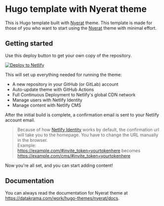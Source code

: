 # Hugo template with Nyerat theme

This is Hugo template built with [Nyerat] theme. This template is made for those
of you who want to start using the [Nyerat] theme with minimal effort.

## Getting started

Use this deploy button to get your own copy of the repository.

[![Deploy to Netlify](https://www.netlify.com/img/deploy/button.svg)](https://app.netlify.com/start/deploy?repository=https://github.com/datakrama/nyerat-hugo-theme-starter&stack=cms)

This will set up everything needed for running the theme:

- A new repository in your GitHub (or GitLab) account
- Auto-update theme with GitHub Actions
- Full Continuous Deployment to Netlify's global CDN network
- Manage users with Netlify Identity
- Manage content with Netlify CMS

After the initial build is complete, a confirmation email is sent to your
Netlify account email.

> Because of how [Netlify Identity](https://docs.netlify.com/visitor-access/identity/identity-generated-emails/#email-templates)
> works by default, the confirmation url will take you to the homepage. You have
> to change the URL manually in the browser.  
> Example:  
<https://example.com/#invite_token=yourtokenhere> becomes <https://example.com/cms/#invite_token=yourtokenhere>

Now you're all set, and you can start adding content!

## Documentation

You can always read the documentation for Nyerat theme at
<https://datakrama.com/work/hugo-themes/nyerat/docs>.

[Nyerat]: https://datakrama.com/work/hugo-themes/nyerat
